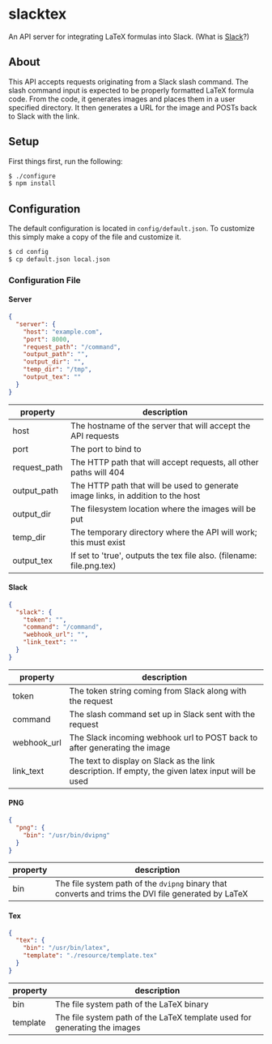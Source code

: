 # slacktex
An API server for integrating LaTeX formulas into Slack. (What is [Slack](https://slack.com)?)

## About
This API accepts requests originating from a Slack slash command.  The slash command input is expected to be properly formatted LaTeX formula code.  From the code, it generates images and places them in a user specified directory.  It then generates a URL for the image and POSTs back to Slack with the link.

## Setup
First things first, run the following:
```bash
$ ./configure
$ npm install
```

## Configuration
The default configuration is located in `config/default.json`.  To customize this simply 
make a copy of the file and customize it. 
```bash
$ cd config
$ cp default.json local.json
``` 

### Configuration File

#### Server
```JSON
{
  "server": {
    "host": "example.com",
    "port": 8000,
    "request_path": "/command",
    "output_path": "",
    "output_dir": "",
    "temp_dir": "/tmp",
    "output_tex": ""
  }
}
```
property | description
--- | ---
host | The hostname of the server that will accept the API requests
port | The port to bind to
request_path | The HTTP path that will accept requests, all other paths will 404
output_path | The HTTP path that will be used to generate image links, in addition to the host
output_dir | The filesystem location where the images will be put
temp_dir | The temporary directory where the API will work; this must exist
output_tex | If set to 'true', outputs the tex file also. (filename: file.png.tex)

#### Slack
```JSON
{
  "slack": {
    "token": "",
    "command": "/command",
    "webhook_url": "",
    "link_text": ""
  }
}
```
property | description
--- | ---
token | The token string coming from Slack along with the request
command | The slash command set up in Slack sent with the request
webhook_url | The Slack incoming webhook url to POST back to after generating the image
link_text | The text to display on Slack as the link description. If empty, the given latex input will be used

#### PNG
```JSON
{
  "png": {
    "bin": "/usr/bin/dvipng"
  }
}
```
property | description
--- | ---
bin | The file system path of the `dvipng` binary that converts and trims the DVI file generated by LaTeX

#### Tex
```JSON
{
  "tex": {
    "bin": "/usr/bin/latex",
    "template": "./resource/template.tex"
  }
}
```
property | description
--- | ---
bin | The file system path of the LaTeX binary
template | The file system path of the LaTeX template used for generating the images
